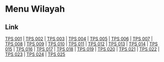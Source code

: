 # Menu Wilayah

## Link

[TPS 001](https://github.com/gigit-pemilu/pemilu-2024-51-bali/tree/main/pilpres/hitung-suara/sub/51-bali/sub/08-buleleng/sub/05-sukasada/sub/2014-selat/sub/001-tps)
 | 
[TPS 002](https://github.com/gigit-pemilu/pemilu-2024-51-bali/tree/main/pilpres/hitung-suara/sub/51-bali/sub/08-buleleng/sub/05-sukasada/sub/2014-selat/sub/002-tps)
 | 
[TPS 003](https://github.com/gigit-pemilu/pemilu-2024-51-bali/tree/main/pilpres/hitung-suara/sub/51-bali/sub/08-buleleng/sub/05-sukasada/sub/2014-selat/sub/003-tps)
 | 
[TPS 004](https://github.com/gigit-pemilu/pemilu-2024-51-bali/tree/main/pilpres/hitung-suara/sub/51-bali/sub/08-buleleng/sub/05-sukasada/sub/2014-selat/sub/004-tps)
 | 
[TPS 005](https://github.com/gigit-pemilu/pemilu-2024-51-bali/tree/main/pilpres/hitung-suara/sub/51-bali/sub/08-buleleng/sub/05-sukasada/sub/2014-selat/sub/005-tps)
 | 
[TPS 006](https://github.com/gigit-pemilu/pemilu-2024-51-bali/tree/main/pilpres/hitung-suara/sub/51-bali/sub/08-buleleng/sub/05-sukasada/sub/2014-selat/sub/006-tps)
 | 
[TPS 007](https://github.com/gigit-pemilu/pemilu-2024-51-bali/tree/main/pilpres/hitung-suara/sub/51-bali/sub/08-buleleng/sub/05-sukasada/sub/2014-selat/sub/007-tps)
 | 
[TPS 008](https://github.com/gigit-pemilu/pemilu-2024-51-bali/tree/main/pilpres/hitung-suara/sub/51-bali/sub/08-buleleng/sub/05-sukasada/sub/2014-selat/sub/008-tps)
 | 
[TPS 009](https://github.com/gigit-pemilu/pemilu-2024-51-bali/tree/main/pilpres/hitung-suara/sub/51-bali/sub/08-buleleng/sub/05-sukasada/sub/2014-selat/sub/009-tps)
 | 
[TPS 010](https://github.com/gigit-pemilu/pemilu-2024-51-bali/tree/main/pilpres/hitung-suara/sub/51-bali/sub/08-buleleng/sub/05-sukasada/sub/2014-selat/sub/010-tps)
 | 
[TPS 011](https://github.com/gigit-pemilu/pemilu-2024-51-bali/tree/main/pilpres/hitung-suara/sub/51-bali/sub/08-buleleng/sub/05-sukasada/sub/2014-selat/sub/011-tps)
 | 
[TPS 012](https://github.com/gigit-pemilu/pemilu-2024-51-bali/tree/main/pilpres/hitung-suara/sub/51-bali/sub/08-buleleng/sub/05-sukasada/sub/2014-selat/sub/012-tps)
 | 
[TPS 013](https://github.com/gigit-pemilu/pemilu-2024-51-bali/tree/main/pilpres/hitung-suara/sub/51-bali/sub/08-buleleng/sub/05-sukasada/sub/2014-selat/sub/013-tps)
 | 
[TPS 014](https://github.com/gigit-pemilu/pemilu-2024-51-bali/tree/main/pilpres/hitung-suara/sub/51-bali/sub/08-buleleng/sub/05-sukasada/sub/2014-selat/sub/014-tps)
 | 
[TPS 015](https://github.com/gigit-pemilu/pemilu-2024-51-bali/tree/main/pilpres/hitung-suara/sub/51-bali/sub/08-buleleng/sub/05-sukasada/sub/2014-selat/sub/015-tps)
 | 
[TPS 016](https://github.com/gigit-pemilu/pemilu-2024-51-bali/tree/main/pilpres/hitung-suara/sub/51-bali/sub/08-buleleng/sub/05-sukasada/sub/2014-selat/sub/016-tps)
 | 
[TPS 017](https://github.com/gigit-pemilu/pemilu-2024-51-bali/tree/main/pilpres/hitung-suara/sub/51-bali/sub/08-buleleng/sub/05-sukasada/sub/2014-selat/sub/017-tps)
 | 
[TPS 018](https://github.com/gigit-pemilu/pemilu-2024-51-bali/tree/main/pilpres/hitung-suara/sub/51-bali/sub/08-buleleng/sub/05-sukasada/sub/2014-selat/sub/018-tps)
 | 
[TPS 019](https://github.com/gigit-pemilu/pemilu-2024-51-bali/tree/main/pilpres/hitung-suara/sub/51-bali/sub/08-buleleng/sub/05-sukasada/sub/2014-selat/sub/019-tps)
 | 
[TPS 020](https://github.com/gigit-pemilu/pemilu-2024-51-bali/tree/main/pilpres/hitung-suara/sub/51-bali/sub/08-buleleng/sub/05-sukasada/sub/2014-selat/sub/020-tps)
 | 
[TPS 021](https://github.com/gigit-pemilu/pemilu-2024-51-bali/tree/main/pilpres/hitung-suara/sub/51-bali/sub/08-buleleng/sub/05-sukasada/sub/2014-selat/sub/021-tps)
 | 
[TPS 022](https://github.com/gigit-pemilu/pemilu-2024-51-bali/tree/main/pilpres/hitung-suara/sub/51-bali/sub/08-buleleng/sub/05-sukasada/sub/2014-selat/sub/022-tps)
 | 
[TPS 023](https://github.com/gigit-pemilu/pemilu-2024-51-bali/tree/main/pilpres/hitung-suara/sub/51-bali/sub/08-buleleng/sub/05-sukasada/sub/2014-selat/sub/023-tps)
 | 
[TPS 024](https://github.com/gigit-pemilu/pemilu-2024-51-bali/tree/main/pilpres/hitung-suara/sub/51-bali/sub/08-buleleng/sub/05-sukasada/sub/2014-selat/sub/024-tps)
 | 
[TPS 025](https://github.com/gigit-pemilu/pemilu-2024-51-bali/tree/main/pilpres/hitung-suara/sub/51-bali/sub/08-buleleng/sub/05-sukasada/sub/2014-selat/sub/025-tps)

